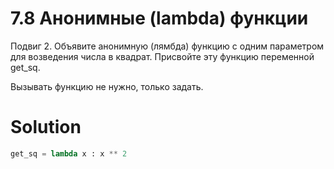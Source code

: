 # 7.8 Анонимные (lambda) функции

Подвиг 2. Объявите анонимную (лямбда) функцию с одним параметром для возведения числа в квадрат. Присвойте эту функцию
переменной get_sq.

Вызывать функцию не нужно, только задать.

# Solution

```python
get_sq = lambda x : x ** 2
```